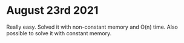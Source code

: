 # August 23rd 2021
Really easy. Solved it with non-constant memory and O(n) time. Also possible to solve it with constant memory.